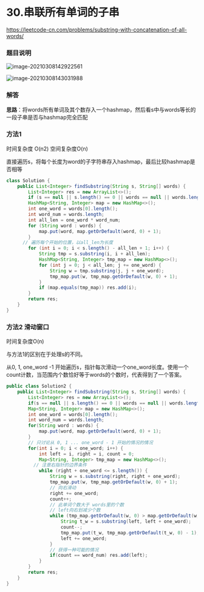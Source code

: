 # 30.串联所有单词的子串

https://leetcode-cn.com/problems/substring-with-concatenation-of-all-words/

### 题目说明

<img src="/Users/xinzhuanglmac/Library/Application Support/typora-user-images/image-20210308142922561.png" alt="image-20210308142922561" style="zoom:100%;" />

![image-20210308143031988](/Users/xinzhuanglmac/Desktop/leetcode笔记/image-20210308143031988.png)

### 解答

**思路**：将words所有单词及其个数存入一个hashmap，然后看s中与words等长的一段子串是否与hashmap完全匹配

### 方法1 

时间复杂度 O(n2) 空间复杂度O(n)

直接遍历s，将每个长度为word的子字符串存入hashmap，最后比较hashmap是否相等

```java
class Solution {
    public List<Integer> findSubstring(String s, String[] words) {
        List<Integer> res = new ArrayList<>();
        if (s == null || s.length() == 0 || words == null || words.length == 0) return res;
        HashMap<String, Integer> map = new HashMap<>();
        int one_word = words[0].length();
        int word_num = words.length;
        int all_len = one_word * word_num;
        for (String word : words) {
            map.put(word, map.getOrDefault(word, 0) + 1);
        }
      // 遍历每个开始的位置，以all_len为长度
        for (int i = 0; i < s.length() - all_len + 1; i++) {
            String tmp = s.substring(i, i + all_len);
            HashMap<String, Integer> tmp_map = new HashMap<>();
            for (int j = 0; j < all_len; j += one_word) {
                String w = tmp.substring(j, j + one_word);
                tmp_map.put(w, tmp_map.getOrDefault(w, 0) + 1);
            }
            if (map.equals(tmp_map)) res.add(i);
        }
        return res;
    }
}
```

### 方法2 滑动窗口

时间复杂度O(n)

与方法1的区别在于处理s的不同。

从0, 1, one_word -1 开始遍历s，指针每次滑动一个one_word长度。使用一个count计数，当范围内个数恰好等于words的个数时，代表得到了一个答案。

```java
public class Solution2 {
    public List<Integer> findSubstring(String s, String[] words) {
        List<Integer> res = new ArrayList<>();
        if(s == null || s.length() == 0 || words == null || words.length == 0) return res;
        Map<String, Integer> map = new HashMap<>();
        int one_word = words[0].length();
        int word_num = words.length;
        for(String word : words) {
            map.put(word, map.getOrDefault(word, 0) + 1);
        }
        // 只讨论从 0, 1 ... one_word - 1 开始的情况的情况
        for(int i = 0; i < one_word; i++) {
            int left = i, right = i, count = 0;
            Map<String, Integer> tmp_map = new HashMap<>();
          // 注意右指针的边界条件
            while (right + one_word <= s.length()) {
                String w = s.substring(right, right + one_word);
                tmp_map.put(w, tmp_map.getOrDefault(w, 0) + 1);
                // 向右滑动
                right += one_word;
                count++;
                // 此单词个数大于 words里的个数
                // left向右划减少个数
                while (tmp_map.getOrDefault(w, 0) > map.getOrDefault(w, 0)) {
                    String t_w = s.substring(left, left + one_word);
                    count--;
                    tmp_map.put(t_w, tmp_map.getOrDefault(t_w, 0) - 1);
                    left += one_word;
                }
                // 获得一种可能的情况
                if(count == word_num) res.add(left);
            }
        }
        return res;
    }
}
```



